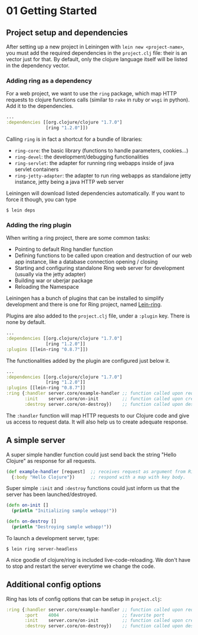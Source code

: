 # 01 Getting Started

## Project setup and dependencies

After setting up a new project in Leiningen with `lein new <project-name>`, you must add the required dependencies in the `project.clj` file: their is an vector just for that. By default, only the clojure language itself will be listed in the dependency vector.

### Adding ring as a dependency

For a web project, we want to use the `ring` package, which map HTTP requests to clojure functions calls (similar to `rake` in ruby or `wsgi` in python). Add it to the dependencies. 

```clojure
...
:dependencies [[org.clojure/clojure "1.7.0"]
               [ring "1.2.0"]])
```

Calling `ring` is in fact a shortcut for a bundle of libraries:
- `ring-core`: the basic library (functions to handle parameters, cookies...)
- `ring-devel`: the development/debugging functionalities
- `ring-servlet`: the adapter for running ring webapps inside of java servlet containers
- `ring-jetty-adapter`: the adapter to run ring webapps as standalone jetty instance, jetty being a java HTTP web server

Leiningen will download listed dependencies automatically. If you want to force it though, you can type 

```
$ lein deps
```

### Adding the ring plugin

When writing a ring project, there are some common tasks:
- Pointing to default Ring handler function
- Defining functions to be called upon creation and destruction of our web app instance, like a database connection opening / closing
- Starting and configuring standalone Ring web server for development (usually via the jetty adapter)
- Building war or uberjar package
- Reloading the Namespace

Leiningen has a bunch of plugins that can be installed to simplify development and there is one for Ring project, named [Lein-ring](https://github.com/weavejester/lein-ring).

Plugins are also added to the `project.clj` file, under a `:plugin` key. There is none by default. 

```clojure
...
:dependencies [[org.clojure/clojure "1.7.0"]
               [ring "1.2.0"]]
:plugins [[lein-ring "0.8.7"]])
```

The functionalities added by the plugin are configured just below it.

```clojure
...
:dependencies [[org.clojure/clojure "1.7.0"]
               [ring "1.2.0"]]
:plugins [[lein-ring "0.8.7"]]
:ring {:handler server.core/example-handler ;; function called upon request [name it as you like]
       :init    server.core/on-init         ;; function called upon creation [name it as you want]
       :destroy server.core/on-destroy})    ;; function called upon destruction [name it as you wish]
```

The `:handler` function will map HTTP requests to our Clojure code and give us access to request data. It will also help us to create adequate response. 

## A simple server

A super simple handler function could just send back the string "Hello Clojure" as response for all requests.

```clojure
(def example-handler [request]  ;; receives request as argument from Ring
  {:body "Hello Clojure"})      ;; respond with a map with key body.
```

Super simple `:init` and `:destroy` functions could just inform us that the server has been launched/destroyed.

```clojure
(defn on-init []
  (println "Initializing sample webapp!"))

(defn on-destroy []
  (println "Destroying sample webapp!"))
```

To launch a development server, type:

```
$ lein ring server-headless
```

A nice goodie of clojure/ring is included live-code-reloading. We don't have to stop and restart the server everytime we change the code. 

## Additional config options

Ring has lots of config options that can be setup in `project.clj`:

```clojure
:ring {:handler server.core/example-handler ;; function called upon request [name it as you like]
       :port    4004                        ;; favorite port
       :init    server.core/on-init         ;; function called upon creation [name it as you want]
       :destroy server.core/on-destroy})    ;; function called upon destruction [name it as you wish]
